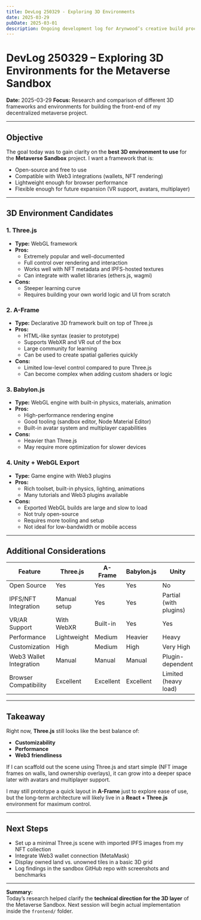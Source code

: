 ```yaml
---
title: DevLog 250329 - Exploring 3D Environments
date: 2025-03-29
pubDate: 2025-03-01
description: Ongoing development log for Arynwood’s creative build process.
---
```

# DevLog 250329 – Exploring 3D Environments for the Metaverse Sandbox

**Date:** 2025-03-29
**Focus:** Research and comparison of different 3D frameworks and environments for building the front-end of my decentralized metaverse project.

---

## Objective

The goal today was to gain clarity on the **best 3D environment to use** for the **Metaverse Sandbox** project. I want a framework that is:

- Open-source and free to use
- Compatible with Web3 integrations (wallets, NFT rendering)
- Lightweight enough for browser performance
- Flexible enough for future expansion (VR support, avatars, multiplayer)

---

## 3D Environment Candidates

### **1. Three.js**

- **Type:** WebGL framework  
- **Pros:**
  - Extremely popular and well-documented
  - Full control over rendering and interaction
  - Works well with NFT metadata and IPFS-hosted textures
  - Can integrate with wallet libraries (ethers.js, wagmi)
- **Cons:**
  - Steeper learning curve
  - Requires building your own world logic and UI from scratch

### **2. A-Frame**

- **Type:** Declarative 3D framework built on top of Three.js  
- **Pros:**
  - HTML-like syntax (easier to prototype)
  - Supports WebXR and VR out of the box
  - Large community for learning
  - Can be used to create spatial galleries quickly
- **Cons:**
  - Limited low-level control compared to pure Three.js
  - Can become complex when adding custom shaders or logic

### **3. Babylon.js**

- **Type:** WebGL engine with built-in physics, materials, animation  
- **Pros:**
  - High-performance rendering engine
  - Good tooling (sandbox editor, Node Material Editor)
  - Built-in avatar system and multiplayer capabilities
- **Cons:**
  - Heavier than Three.js
  - May require more optimization for slower devices

### **4. Unity + WebGL Export**

- **Type:** Game engine with Web3 plugins  
- **Pros:**
  - Rich toolset, built-in physics, lighting, animations
  - Many tutorials and Web3 plugins available
- **Cons:**
  - Exported WebGL builds are large and slow to load
  - Not truly open-source
  - Requires more tooling and setup
  - Not ideal for low-bandwidth or mobile access

---

## Additional Considerations

| Feature                  | Three.js     | A-Frame     | Babylon.js | Unity |
|--------------------------|--------------|-------------|------------|-------|
| Open Source              | Yes          | Yes         | Yes        | No    |
| IPFS/NFT Integration     | Manual setup | Yes         | Yes        | Partial (with plugins) |
| VR/AR Support            | With WebXR   | Built-in    | Yes        | Yes   |
| Performance              | Lightweight  | Medium      | Heavier    | Heavy |
| Customization            | High         | Medium      | High       | Very High |
| Web3 Wallet Integration  | Manual       | Manual      | Manual     | Plugin-dependent |
| Browser Compatibility    | Excellent    | Excellent   | Excellent  | Limited (heavy load) |

---

## Takeaway

Right now, **Three.js** still looks like the best balance of:

- **Customizability**
- **Performance**
- **Web3 friendliness**

If I can scaffold out the scene using Three.js and start simple (NFT image frames on walls, land ownership overlays), it can grow into a deeper space later with avatars and multiplayer support.

I may still prototype a quick layout in **A-Frame** just to explore ease of use, but the long-term architecture will likely live in a **React + Three.js** environment for maximum control.

---

## Next Steps

- Set up a minimal Three.js scene with imported IPFS images from my NFT collection  
- Integrate Web3 wallet connection (MetaMask)  
- Display owned land vs. unowned tiles in a basic 3D grid  
- Log findings in the sandbox GitHub repo with screenshots and benchmarks

---

**Summary:**  
Today’s research helped clarify the **technical direction for the 3D layer** of the Metaverse Sandbox. Next session will begin actual implementation inside the `frontend/` folder.